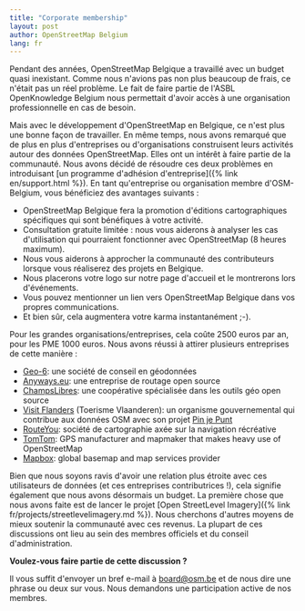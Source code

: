```yaml
---
title: "Corporate membership"
layout: post
author: OpenStreetMap Belgium
lang: fr
---
```


Pendant des années, OpenStreetMap Belgique a travaillé avec un budget quasi inexistant. Comme nous n'avions pas non plus beaucoup de frais, ce n'était pas un réel problème. Le fait de faire partie de l'ASBL OpenKnowledge Belgium nous permettait d'avoir accès à une organisation professionnelle en cas de besoin.

Mais avec le développement d'OpenStreetMap en Belgique, ce n'est plus une bonne façon de travailler. En même temps, nous avons remarqué que de plus en plus d'entreprises ou d'organisations construisent leurs activités autour des données OpenStreetMap. Elles ont un intérêt à faire partie de la communauté. Nous avons décidé de résoudre ces deux problèmes en introduisant [un programme d'adhésion d'entreprise]({% link en/support.html %}). En tant qu'entreprise ou organisation membre d'OSM-Belgium, vous bénéficiez des avantages suivants :

- OpenStreetMap Belgique fera la promotion d'éditions cartographiques spécifiques qui sont bénéfiques à votre activité.
- Consultation gratuite limitée : nous vous aiderons à analyser les cas d'utilisation qui pourraient fonctionner avec OpenStreetMap (8 heures maximum).
- Nous vous aiderons à approcher la communauté des contributeurs lorsque vous réaliserez des projets en Belgique.
- Nous placerons votre logo sur notre page d'accueil et le montrerons lors d'événements.
- Vous pouvez mentionner un lien vers OpenStreetMap Belgique dans vos propres communications.
- Et bien sûr, cela augmentera votre karma instantanément ;-).

Pour les grandes organisations/entreprises, cela coûte 2500 euros par an, pour les PME 1000 euros. Nous avons réussi à attirer plusieurs entreprises de cette manière :

- [Geo-6](https://geo6.be/): une société de conseil en géodonnées
- [Anyways.eu](https://www.anyways.eu/): une entreprise de routage open source
- [ChampsLibres](https://www.champs-libres.coop/): une coopérative spécialisée dans les outils géo open source
- [Visit Flanders](https://www.visitflanders.com/) (Toerisme Vlaanderen): un organisme gouvernemental qui contribue aux données OSM avec son projet [Pin je Punt](https://toerismevlaanderen.be/nl/pinjepunt)
- [RouteYou](https://www.routeyou.com/): société de cartographie axée sur la navigation récréative
- [TomTom](https://www.tomtom.com/): GPS manufacturer and mapmaker that makes heavy use of OpenStreetMap
- [Mapbox](https://www.mapbox.com/): global basemap and map services provider

Bien que nous soyons ravis d'avoir une relation plus étroite avec ces utilisateurs de données (et ces entreprises contributrices !), cela signifie également que nous avons désormais un budget. La première chose que nous avons faite est de lancer le projet
[Open StreetLevel Imagery]({% link fr/projects/streetlevelimagery.md %}). Nous cherchons d'autres moyens de mieux soutenir la communauté avec ces revenus. La plupart de ces discussions ont lieu au sein des membres officiels et du conseil d'administration.

**Voulez-vous faire partie de cette discussion ?**

Il vous suffit d'envoyer un bref e-mail à board@osm.be et de nous dire une phrase ou deux sur vous. Nous demandons une participation active de nos membres.
